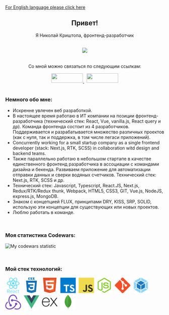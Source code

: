 [For English language please click here](https://github.com/NikolayKrishtopa)
<br />
<div align="center">
<h2>Привет!</h2>
<p>Я Николай Криштопа, фронтенд-разработчик</p>
</div>

<br />

<div align="center">
<img src="https://xakep.ru/wp-content/uploads/2015/08/41885761_xl.jpg" width="500" />
</div>

<br />

<div align="center">
  <p>Со мной можно связаться по следующим ссылкам:</p>
  <a href="https://t.me/Nikolay_Krishtopa">
    <img src="https://img.shields.io/badge/Telegram-blue?logo=telegram"  width="100" height="30"/>
  </a>
  &nbsp;
  <a href="mailto:Nikolay.krishtopa@gmail.com">
    <img src="https://img.shields.io/badge/email-yellow?logo=gmail" width="100" height="30"/>
  </a>
</div>

<br />

### Немного обо мне:

- Искренне увлечен веб разработкой.
- В настоящее время работаю в ИТ компании на позиции фронтенд-разработчика (технический стек: React, Vue, vanilla.js, React query и др). Команда фронтенда состоит из 4 разработчиков. Поддерживается и разрабатывается множество различных 
  проектов (как с нуля, так и поддержка, в том числе легаси приложений).
- Concurrently working for a small startup company as a single frontend developer (stack: Next.js, RTK, SCSS) in collaboration witd design and backend teams.
- Также параллельно работаю в небольшом стартапе в качестве единственного фронтенд разработчика в ассоциации с командами дизайна и бекенда. Развиваем приложение для автоматизации отправки данных и сверки водяных счетчиков. Технический 
  стек: Next.js, RTK, SCSS и др.
- Технический стек: Javascript, Typescript, React.JS, Next.js, Redux/RTK/Redux thunk, Webpack, HTML5, CSS3, GIT, Vue.js, NodeJS, express.js, MongoDB.
- Знаком с концепцией FLUX, принципами DRY, KISS, SRP, SOLID, использую эти концепции для существующих или новых проектов.
- Люблю работать в команде.

<br />

### Моя статистика Codewars:

![My codewars statistic](https://www.codewars.com/users/rsschool_89a4fa49beaf0ef2/badges/large)

<br />

### Мой стек технологий:

<div>
  <img src="https://github.com/devicons/devicon/blob/master/icons/react/react-original-wordmark.svg" title="React" alt="React" width="50" height="50"/>&nbsp;
  <img src="https://github.com/devicons/devicon/blob/master/icons/css3/css3-plain-wordmark.svg"  title="CSS3" alt="CSS" width="50" height="50"/>&nbsp;
  <img src="https://github.com/devicons/devicon/blob/master/icons/html5/html5-original.svg" title="HTML5" alt="HTML5" width="50" height="50"/>&nbsp;
    <img src="https://github.com/devicons/devicon/blob/master/icons/typescript/typescript-original.svg" title="Typescript" alt="Typescript" width="50" height="50"/>&nbsp;
  <img src="https://github.com/devicons/devicon/blob/master/icons/javascript/javascript-original.svg" title="JavaScript" alt="JavaScript" width="50" height="50"/>&nbsp;
  <img src="https://github.com/devicons/devicon/blob/master/icons/nodejs/nodejs-original.svg" title="NodeJS" alt="NodeJS" width="50" height="50"/>&nbsp;
  <img src="https://github.com/devicons/devicon/blob/master/icons/git/git-original.svg" title="Git" alt="Git" width="50" height="50"/>&nbsp;
  <img src="https://github.com/devicons/devicon/blob/master/icons/webpack/webpack-original.svg" title="Webpack" alt="Webpack" width="50" height="50"/>&nbsp;
  <img src="https://github.com/devicons/devicon/blob/master/icons/redux/redux-original.svg" title="Redux" alt="Redux" width="50" height="50"/>&nbsp;
     <img src="https://github.com/devicons/devicon/blob/master/icons/vuejs/vuejs-original.svg" title="VueJS" alt="VueJS" width="50" height="50"/>&nbsp;
  <img src="https://github.com/devicons/devicon/blob/master/icons/express/express-original.svg" title="express" alt="express" width="50" height="50"/>&nbsp;
  <img src="https://github.com/devicons/devicon/blob/master/icons/mongodb/mongodb-original.svg" title="mongodb" alt="mongodb" width="50" height="50"/>&nbsp;
</div>

